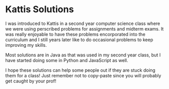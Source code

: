 # Kattis Solutions
I was introduced to Kattis in a second year computer science class where we were using perscribed problems for assignments and midterm exams. It was really enjoyable to have these problems encorporated into the curriculum and I still years later like to do occasional problems to keep improving my skills.

Most solutions are in Java as that was used in my second year class, but I have started doing some in Python and JavaScript as well.

I hope these solutions can help some people out if they are stuck doing them for a class! Just remember not to copy-paste since you will probably get caught by your prof!
